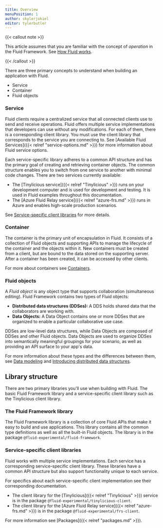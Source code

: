 ```yaml
---
title: Overview
menuPosition: 1
author: skylerjokiel
editor: tylerbutler
---
```


{{< callout note >}}

This article assumes that you are familiar with the concept of *operation* in the Fluid Framework. See [How Fluid works](../../_index.md#how-fluid-works).

{{< /callout >}}

There are three primary concepts to understand when building an application with Fluid.

- Service
- Container
- Fluid objects

### Service

Fluid clients require a centralized service that all connected clients use to send and receive operations. Fluid offers multiple service implementations that developers can use without any modifications. For each of them, there is a corresponding client library. You must use the client library that corresponds to the service you are connecting to. See [Available Fluid Services]({{< relref "service-options.md" >}}) for more information about Fluid service options.

Each service-specific library adheres to a common API structure and has the primary goal of creating and retrieving container objects. The common structure enables you to switch from one service to another with minimal code changes. There are two services currently available:

- The [Tinylicious service]({{< relref "Tinylicious" >}}) runs on your development computer and is used for development and testing. It is used in Fluid examples throughout this documentation.
- The [Azure Fluid Relay service]({{< relref "azure-frs.md" >}}) runs in Azure and enables high-scale production scenarios.

See [Service-specific client libraries](#service-specific-client-libraries) for more details.

### Container

The container is the primary unit of encapsulation in Fluid. It consists of a collection of Fluid objects and supporting APIs to manage the lifecycle of the container and the objects within it. New containers must be created from a client, but are bound to the data stored on the supporting server. After a container has been created, it can be accessed by other clients.

For more about containers see [Containers](./containers.md).

### Fluid objects

A *Fluid object* is any object type that supports collaboration (simultaneous editing). Fluid Framework contains two
types of Fluid objects:

- **Distributed data structures (DDSes):** A DDS holds shared data that the collaborators are working with.
- **Data Objects:** A Data Object contains one or more DDSes that are organized to enable a particular collaborative use case.

DDSes are low-level data structures, while Data Objects are composed of DDSes and other Fluid objects. Data Objects are
used to organize DDSes into semantically meaningful groupings for your scenario, as well as providing an API surface to your app's data. 

For more information about these types and the differences between them, see [Data modeling](./data-modeling.md) and [Introducing distributed data structures](./dds.md).

## Library structure

There are two primary libraries you'll use when building with Fluid. The basic Fluid Framework library and a service-specific client library such as the Tinylicious client library.

### The Fluid Framework library

The Fluid Framework library is a collection of core Fluid APIs that make it easy to build and use applications. This library contains all the common type definitions as well as all the  built-in Fluid objects. The library is in the package `@fluid-experimental/fluid-framework`.

### Service-specific client libraries

Fluid works with multiple service implementations. Each service has a corresponding service-specific client library. These libraries have a common API structure but also support functionality unique to each service.

For specifics about each service-specific client implementation see their corresponding documentation.

- The client library for the [Tinylicious]({{< relref "Tinylicious" >}}) service is in the package `@fluid-experimental/tinylicious-client`.
- The client library for the [Azure Fluid Relay service]({{< relref "azure-frs.md" >}}) is in the package `@fluid-experimental/frs-client`.

For more information see [Packages]({{< relref "packages.md" >}}).

